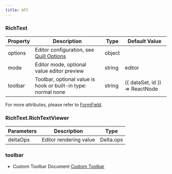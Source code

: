 ```yaml
---
title: API
---
```


### RichText

| Property | Description | Type | Default Value |
| ----- | -------- | -------- | ------------------ |
| options | Editor configuration, see [Quill Options](https://github.com/zenoamaro/react-quill#props)| object | |
| mode | Editor mode, optional value editor preview | string | editor |
| toolbar | Toolbar, optional value is hook or built-in type: normal none | string | ({ dataSet, id }) => ReactNode | normal |

For more attributes, please refer to [FormField](/zh/procmp/abstract/field/#FormField).


### RichText.RichTextViewer

| Parameters | Description | Type |
| --- | --- | --- | 
| deltaOps | Editor rendering value | Delta.ops | 

### toolbar

- Custom Toolbar Document [Custom Toolbar](https://github.com/zenoamaro/react-quill#custom-toolbar)
